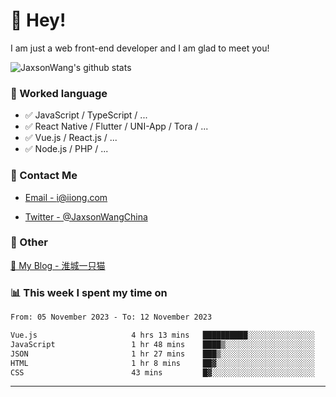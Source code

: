 # 👋 Hey!

I am just a web front-end developer and I am glad to meet you!

![JaxsonWang's github stats](https://github-readme-stats.vercel.app/api?username=JaxsonWang&&show_icons=true&&title_color=1abc9c&&icon_color=1abc9c)


### 📝 Worked language

- ✅ JavaScript / TypeScript / ...
- ✅ React Native / Flutter / UNI-App / Tora / ...
- ✅ Vue.js / React.js / ...
- ✅ Node.js / PHP / ...

### 📮 Contact Me

- [Email - i@iiong.com](mailto:i@iiong.com)

- [Twitter - @JaxsonWangChina](https://twitter.com/JaxsonWangChina)

### 🤪 Other

[📌 My Blog - 淮城一只猫](https://iiong.com)

### 📊 This week I spent my time on

<!--START_SECTION:waka-->

```txt
From: 05 November 2023 - To: 12 November 2023

Vue.js                     4 hrs 13 mins   ██████████░░░░░░░░░░░░░░░   39.91 %
JavaScript                 1 hr 48 mins    ████▒░░░░░░░░░░░░░░░░░░░░   17.00 %
JSON                       1 hr 27 mins    ███▒░░░░░░░░░░░░░░░░░░░░░   13.77 %
HTML                       1 hr 8 mins     ██▓░░░░░░░░░░░░░░░░░░░░░░   10.71 %
CSS                        43 mins         █▓░░░░░░░░░░░░░░░░░░░░░░░   06.81 %
```

<!--END_SECTION:waka-->

---
